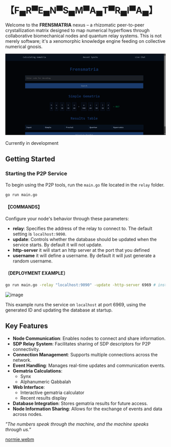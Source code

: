 # 【F▄R▀E▄N▀S▄M▀A▄T▀R▄I▀A▄】


Welcome to the **FRENSMATRIA** nexus – a rhizomatic peer-to-peer crystallization matrix designed to map numerical hyperflows through collaborative biomechanical nodes and quantum relay systems. This is not merely software; it's a xenomorphic knowledge engine feeding on collective numerical gnosis.

![Gematria Lookup](images/lookup.png)

Currently in development

## Getting Started

### Starting the P2P Service

To begin using the P2P tools, run the `main.go` file located in the `relay` folder.

```bash
go run main.go
```

#### 【COMMANDS】
Configure your node's behavior through these parameters:

- **relay**: Specifies the address of the relay to connect to. The default setting is `localhost:9090`.
- **update**: Controls whether the database should be updated when the service starts. By default it will not update.
- **http-server** it will start an http server at the port that you defined
- **username** it will define a username. By default it will just generate a random username.

#### 〔DEPLOYMENT EXAMPLE〕

```bash
go run main.go -relay "localhost:9090" -update -http-server 6969 # instantiate full spectrum node
```

![image](https://github.com/user-attachments/assets/69b10aa2-a19b-47ed-951c-1bb07a9d80a8)


This example runs the service on `localhost` at port 6969, using the generated ID and updating the database at startup.

## Key Features

- **Node Communication**: Enables nodes to connect and share information.
- **SDP Relay System**: Facilitates sharing of SDP descriptors for P2P connectivity.
- **Connection Management**: Supports multiple connections across the network.
- **Event Handling**: Manages real-time updates and communication events.
- **Gematria Calculations**:
  - Synx
  - Alphanumeric Qabbalah
- **Web Interface**:
  - Interactive gematria calculator
  - Recent results display
- **Database Integration**: Stores gematria results for future access.
- **Node Information Sharing**: Allows for the exchange of events and data across nodes.

_"The numbers speak through the machine, and the machine speaks through us."_


[normie.webm](https://github.com/user-attachments/assets/b3b53278-b24c-48ba-8cdb-d1e5f1a99379)
